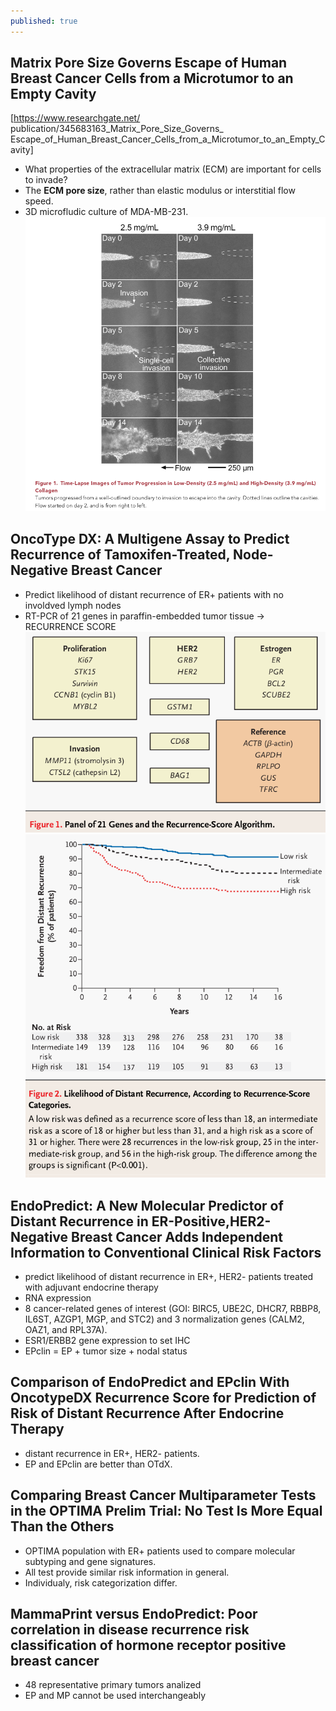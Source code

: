 ```yaml
---
published: true
---
```

## Matrix Pore Size Governs Escape of Human Breast Cancer Cells from a Microtumor to an Empty Cavity

[https://www.researchgate.net/
publication/345683163_Matrix_Pore_Size_Governs_
Escape_of_Human_Breast_Cancer_Cells_from_a_Microtumor_to_an_Empty_Cavity]

- What properties of the extracellular matrix (ECM) are important for cells to invade?
- The **ECM pore size**, rather than elastic modulus or interstitial flow speed.
- 3D microfludic culture of MDA-MB-231.
![config.yml](/images/Selection_156.png)

## OncoType DX: A Multigene Assay to Predict Recurrence of Tamoxifen-Treated, Node-Negative Breast Cancer

- Predict likelihood of distant recurrence of ER+ patients with no involdved lymph nodes
- RT-PCR of 21 genes in paraffin-embedded tumor tissue -> RECURRENCE SCORE
![config.yml](/images/Selection_157.png)
![config.yml](/images/Selection_158.png)

## EndoPredict: A New Molecular Predictor of Distant Recurrence in ER-Positive,HER2-Negative Breast Cancer Adds Independent Information to Conventional Clinical Risk Factors

- predict likelihood of distant recurrence in ER+, HER2- patients treated with adjuvant endocrine therapy
- RNA expression
- 8 cancer-related genes of interest (GOI: BIRC5, UBE2C, DHCR7, RBBP8, IL6ST, AZGP1,
MGP, and STC2) and 3 normalization genes (CALM2, OAZ1, and RPL37A).
- ESR1/ERBB2 gene expression to set IHC
- EPclin = EP + tumor size + nodal status

## Comparison of EndoPredict and EPclin With OncotypeDX Recurrence Score for Prediction of Risk of Distant Recurrence After Endocrine Therapy

- distant recurrence in ER+, HER2- patients. 
- EP and EPclin are better than OTdX.

## Comparing Breast Cancer Multiparameter Tests in the OPTIMA Prelim Trial: No Test Is More Equal Than the Others

- OPTIMA population with ER+ patients used to compare molecular subtyping and gene signatures.
- All test provide similar risk information in general. 
- Individualy, risk categorization differ.

## MammaPrint versus EndoPredict: Poor correlation in disease recurrence risk classification of hormone receptor positive breast cancer

- 48 representative primary tumors analized
- EP and MP cannot be used interchangeably
